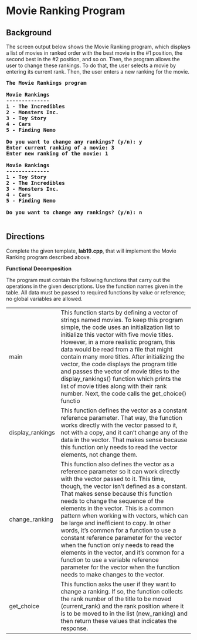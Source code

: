 # Movie Ranking Program

## Background
The screen output below shows the Movie Ranking program, which displays a list of movies in ranked order with the best movie in 
the #1 position, the second best in the #2 position, and so on. Then, the program allows the user to change these rankings. To do that, 
the user selects a movie by entering its current rank. Then, the user enters a new ranking for the movie.

<pre><b>The Movie Rankings program

Movie Rankings
--------------
1 - The Incredibles
2 - Monsters Inc.
3 - Toy Story
4 - Cars
5 - Finding Nemo

Do you want to change any rankings? (y/n): y
Enter current ranking of a movie: 3
Enter new ranking of the movie: 1

Movie Rankings
--------------
1 - Toy Story
2 - The Incredibles
3 - Monsters Inc.
4 - Cars
5 - Finding Nemo

Do you want to change any rankings? (y/n): n

</b></pre>

## Directions
Complete the given template, <b>lab19.cpp</b>, that will implement the Movie Ranking program described above.

**Functional Decomposition**

The program must contain the following functions that carry out the operations in the given descriptions. Use the function names given in the table. All data must be passed to required functions by value or reference; no global variables are allowed.

<table>
<tr><td>main</td><td>This function starts by defining a vector of strings named movies. To keep this program simple, the code uses an initialization list to initialize this vector with five movie titles. However, in a more realistic program, this data would be read from a file that might contain many more titles. After initializing the vector, the code displays the program title and passes the vector of movie titles to the display_rankings() function which prints the list of movie titles along with their rank number. Next, the  code calls the get_choice() functio</td></tr>
<tr><td>display_rankings</td><td>This function defines the vector as a constant reference parameter. That way, the function works directly with the vector passed to it, not with a copy, and it can’t change any of the data in the vector. That makes sense because this function only needs to read the vector elements, not change them.</td></tr>
<tr><td>change_ranking</td><td>This function also defines the vector as a reference parameter so it can work directly with the vector passed to it. This time, though, the vector isn’t defined as a constant. That makes sense because this function needs to change the sequence of the elements in the vector. This is a common pattern when working with vectors, which can be large and inefficient to copy. In other words, it’s common for a function to use a constant reference parameter for the vector when the function only needs to read the elements in the vector, and it’s common for a function to use a variable reference parameter for the vector when the function needs to make changes to the vector.</td></tr>
<tr><td>get_choice</td><td>This function asks the user if they want to change a ranking. If so, the function collects the rank number of the title to be moved (current_rank) and the rank position where it is to be moved to in the list (new_ranking) and then return these values that indicates the response.</td></tr></table>




